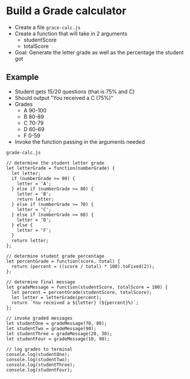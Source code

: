 # Build a Grade calculator
* Create a file `grace-calc.js`
* Create a function that will take in 2 arguments
    - studentScore
    - totalScore
* Goal: Generate the letter grade as well as the percentage the student got

## Example
* Student gets 15/20 questions (that is 75% and C)
* Should output "You received a C (75%)"
* Grades
    - A 90-100
    - B 80-89
    - C 70-79
    - D 60-69
    - F 0-59
* Invoke the function passing in the arguments needed

`grade-calc.js`

```
// determine the student letter grade
let letterGrade = function(numberGrade) {
  let letter;
  if (numberGrade >= 90) {
    letter = 'A';
  } else if (numberGrade >= 80) {
    letter = 'B';
    return letter;
  } else if (numberGrade >= 70) {
    letter = 'C';
  } else if (numberGrade >= 60) {
    letter = 'D';
  } else {
    letter = 'F';
  }
  return letter;
};

// determine student grade percentage
let percentGrade = function(score, total) {
  return (percent = ((score / total) * 100).toFixed(2));
};

// determine final message
let gradeMessage = function(studentScore, totalScore = 100) {
  let percent = percentGrade(studentScore, totalScore);
  let letter = letterGrade(percent);
  return `You received a ${letter} (${percent}%)`;
};

// invoke graded messages
let studentOne = gradeMessage(70, 80);
let studentTwo = gradeMessage(90);
let studentThree = gradeMessage(20, 30);
let studentFour = gradeMessage(10, 90);

// log grades to terminal
console.log(studentOne);
console.log(studentTwo);
console.log(studentThree);
console.log(studentFour);
```

